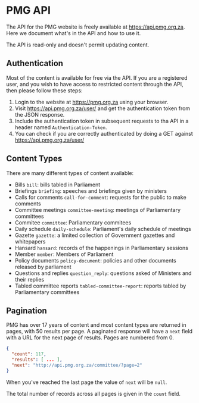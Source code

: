 PMG API
=======

The API for the PMG website is freely available at https://api.pmg.org.za. Here we document what's in the API and how to use it.

The API is read-only and doesn't permit updating content.

Authentication
--------------

Most of the content is available for free via the API. If you are a registered user, and you wish to have access to restricted content through the API, then please follow these steps:

1. Login to the website at https://pmg.org.za using your browser.
2. Visit https://api.pmg.org.za/user/ and get the authentication token from the JSON response.
3. Include the authentication token in subsequent requests to tha API in a header named `Authentication-Token`.
4. You can check if you are correctly authenticated by doing a GET against https://api.pmg.org.za/user/

Content Types
-------------

There are many different types of content available:

* Bills `bill`: bills tabled in Parliament
* Briefings `briefing`: speeches and briefings given by ministers
* Calls for comments `call-for-comment`: requests for the public to make comments
* Committee meetings `committee-meeting`: meetings of Parliamentary committees
* Commitee `committee`: Parliamentary commitees
* Daily schedule `daily-schedule`: Parliament's daily schedule of meetings
* Gazette `gazette`: a limited collection of Government gazettes and whitepapers
* Hansard `hansard`: records of the happenings in Parliamentary sessions
* Member `member`: Members of Parliament
* Policy documents `policy-document`: policies and other documents released by parliament
* Questions and replies `question_reply`: questions asked of Ministers and their replies
* Tabled committee reports `tabled-committee-report`: reports tabled by Parliamentary committees

Pagination
----------

PMG has over 17 years of content and most content types are returned in pages, with 50 results per page. A paginated response will have a `next` field with a URL for the next page of results. Pages are numbered from 0.

```json
{
  "count": 117,
  "results": [ ... ],
  "next": "http://api.pmg.org.za/committee/?page=2"
}
```

When you've reached the last page the value of `next` will be `null`.

The total number of records across all pages is given in the `count` field.